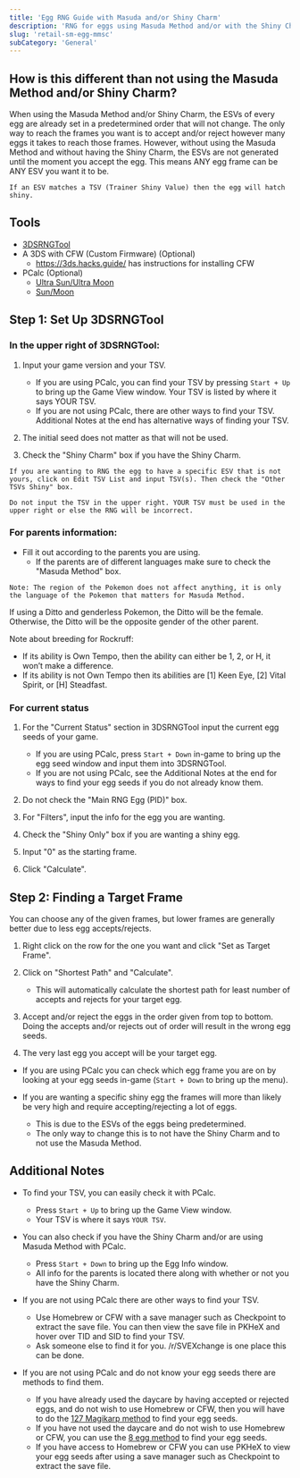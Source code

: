 ```yaml
---
title: 'Egg RNG Guide with Masuda and/or Shiny Charm'
description: 'RNG for eggs using Masuda Method and/or with the Shiny Charm'
slug: 'retail-sm-egg-mmsc'
subCategory: 'General'
---
```


## How is this different than not using the Masuda Method and/or Shiny Charm?

When using the Masuda Method and/or Shiny Charm, the ESVs of every egg are already set in a predetermined order that will not change. The only way to reach the frames you want is to accept and/or reject however many eggs it takes to reach those frames. However, without using the Masuda Method and without having the Shiny Charm, the ESVs are not generated until the moment you accept the egg. This means ANY egg frame can be ANY ESV you want it to be.

```Note: ESV is short for Egg Shiny Value. This is what determines if an egg will hatch shiny or not.
If an ESV matches a TSV (Trainer Shiny Value) then the egg will hatch shiny.
```

## Tools

- [3DSRNGTool](https://github.com/wwwwwwzx/3DSRNGTool/releases)
- A 3DS with CFW (Custom Firmware) (Optional)
  - https://3ds.hacks.guide/ has instructions for installing CFW
- PCalc (Optional)
  - [Ultra Sun/Ultra Moon](https://pokemonrng.com/downloads/pcalc/pcalc-usum.zip)
  - [Sun/Moon](https://pokemonrng.com/downloads/pcalc/pcalc-sm.zip)

## Step 1: Set Up 3DSRNGTool

### In the upper right of 3DSRNGTool:

1. Input your game version and your TSV.

   - If you are using PCalc, you can find your TSV by pressing `Start + Up` to bring up the Game View window. Your TSV is listed by where it says YOUR TSV.
   - If you are not using PCalc, there are other ways to find your TSV. Additional Notes at the end has alternative ways of finding your TSV.

2. The initial seed does not matter as that will not be used.

3. Check the "Shiny Charm" box if you have the Shiny Charm.

```
If you are wanting to RNG the egg to have a specific ESV that is not yours, click on Edit TSV List and input TSV(s). Then check the "Other TSVs Shiny" box.

Do not input the TSV in the upper right. YOUR TSV must be used in the upper right or else the RNG will be incorrect.
```

### For parents information:

- Fill it out according to the parents you are using.
  - If the parents are of different languages make sure to check the "Masuda Method" box.

```
Note: The region of the Pokemon does not affect anything, it is only the language of the Pokemon that matters for Masuda Method.
```

If using a Ditto and genderless Pokemon, the Ditto will be the female.
Otherwise, the Ditto will be the opposite gender of the other parent.

Note about breeding for Rockruff:

- If its ability is Own Tempo, then the ability can either be 1, 2, or H, it won’t make a difference.
- If its ability is not Own Tempo then its abilities are [1] Keen Eye, [2] Vital Spirit, or [H] Steadfast.

### For current status

1. For the "Current Status" section in 3DSRNGTool input the current egg seeds of your game.

   - If you are using PCalc, press `Start + Down` in-game to bring up the egg seed window and input them into 3DSRNGTool.
   - If you are not using PCalc, see the Additional Notes at the end for ways to find your egg seeds if you do not already know them.

2. Do not check the "Main RNG Egg (PID)" box.

3. For "Filters", input the info for the egg you are wanting.

4. Check the "Shiny Only" box if you are wanting a shiny egg.

5. Input "0" as the starting frame.

6. Click "Calculate".

## Step 2: Finding a Target Frame

You can choose any of the given frames, but lower frames are generally better due to less egg accepts/rejects.

1. Right click on the row for the one you want and click "Set as Target Frame".

2. Click on "Shortest Path" and "Calculate".

   - This will automatically calculate the shortest path for least number of accepts and rejects for your target egg.

3. Accept and/or reject the eggs in the order given from top to bottom. Doing the accepts and/or rejects out of order will result in the wrong egg seeds.

4. The very last egg you accept will be your target egg.

- If you are using PCalc you can check which egg frame you are on by looking at your egg seeds in-game (`Start + Down` to bring up the menu).

- If you are wanting a specific shiny egg the frames will more than likely be very high and require accepting/rejecting a lot of eggs.
  - This is due to the ESVs of the eggs being predetermined.
  - The only way to change this is to not have the Shiny Charm and to not use the Masuda Method.

## Additional Notes

- To find your TSV, you can easily check it with PCalc.

  - Press `Start + Up` to bring up the Game View window.
  - Your TSV is where it says `YOUR TSV`.

- You can also check if you have the Shiny Charm and/or are using Masuda Method with PCalc.

  - Press `Start + Down` to bring up the Egg Info window.
  - All info for the parents is located there along with whether or not you have the Shiny Charm.

- If you are not using PCalc there are other ways to find your TSV.

  - Use Homebrew or CFW with a save manager such as Checkpoint to extract the save file. You can then view the save file in PKHeX and hover over TID and SID to find your TSV.
  - Ask someone else to find it for you. /r/SVEXchange is one place this can be done.

- If you are not using PCalc and do not know your egg seeds there are methods to find them.
  - If you have already used the daycare by having accepted or rejected eggs, and do not wish to use Homebrew or CFW, then you will have to do the [127 Magikarp method](https://www.pokemonrng.com/retail-sm-egg-seed-no-cfw) to find your egg seeds.
  - If you have not used the daycare and do not wish to use Homebrew or CFW, you can use the [8 egg method](https://www.pokemonrng.com/retail-sm-egg-seed-no-cfw) to find your egg seeds.
  - If you have access to Homebrew or CFW you can use PKHeX to view your egg seeds after using a save manager such as Checkpoint to extract the save file.
